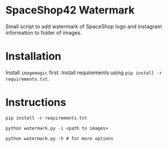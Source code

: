 # SpaceShop42 Watermark

Small script to add watermark of SpaceShop logo and instagram information to folder of images.
# Installation 
Install `imagemagic` first. Install requirements using `pip install -r requirements.txt`. 

# Instructions

```shell
pip install -r requirements.txt

python watermark.py -i <path to images>

python watermark.py -h # for more options
```
